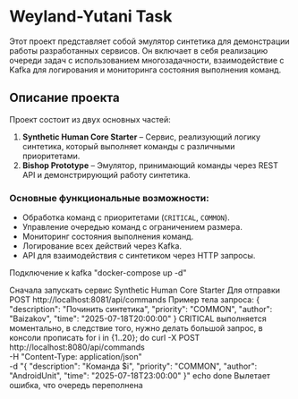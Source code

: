 # Weyland-Yutani Task

Этот проект представляет собой эмулятор синтетика для демонстрации работы разработанных сервисов. Он включает в себя реализацию очереди задач с использованием многозадачности, взаимодействие с Kafka для логирования и мониторинга состояния выполнения команд.

## Описание проекта

Проект состоит из двух основных частей:

1. **Synthetic Human Core Starter** – Сервис, реализующий логику синтетика, который выполняет команды с различными приоритетами.
2. **Bishop Prototype** – Эмулятор, принимающий команды через REST API и демонстрирующий работу синтетика.

### Основные функциональные возможности:
- Обработка команд с приоритетами (`CRITICAL`, `COMMON`).
- Управление очередью команд с ограничением размера.
- Мониторинг состояния выполнения команд.
- Логирование всех действий через Kafka.
- API для взаимодействия с синтетиком через HTTP запросы.

Подключение к kafka "docker-compose up -d"


Сначала запускать сервис Synthetic Human Core Starter
Для отправки POST http://localhost:8081/api/commands
Пример тела запроса: 
{
  "description": "Починить синтетика",
  "priority": "COMMON",
  "author": "Baizakov",
  "time": "2025-07-18T20:00:00"
}
CRITICAL выполняется моментально, в следствие того, нужно делать большой запрос, в консоли прописать 
for i in {1..20}; do
  curl -X POST http://localhost:8080/api/commands \
    -H "Content-Type: application/json" \
    -d "{
      \"description\": \"Команда $i\",
      \"priority\": \"COMMON\",
      \"author\": \"AndroidUnit\",
      \"time\": \"2025-07-18T23:00:00\"
    }"
  echo
done
Вылетает ошибка, что очередь переполнена 

